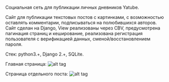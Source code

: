 Социальная сеть для публикации личных дневников Yatube.

Сайт для публикации текстовых постов с картинками, с возможностью оставлять комментарии, подписываться на полюбившихся авторов. Сайт сделан на Django, View реализованы через CBV, предусмотрена пагинация страниц и кеширование, реализована регистрация пользователя с верификацией данных, сменой/восстановлением пароля.

Стек: python3.+, Django 2.+, SQLite.

Главная страница:
![alt tag](http://images.vfl.ru/ii/1602520466/66afb9d5/31916517.png
 "Главная страница")
 
 Страница отдельного поста:
 ![alt tag](http://images.vfl.ru/ii/1602520717/628a144a/31916589.png
 "Страница отдельного поста")
